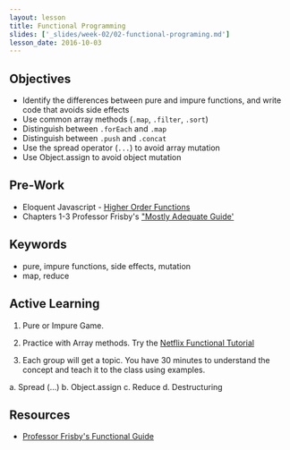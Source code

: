 ```yaml
---
layout: lesson
title: Functional Programming
slides: ['_slides/week-02/02-functional-programing.md']
lesson_date: 2016-10-03
---
```


## Objectives

- Identify the differences between pure and impure functions, and write code that avoids side effects
- Use common array methods (`.map`, `.filter`, `.sort`)
- Distinguish between `.forEach` and `.map`
- Distinguish between `.push` and `.concat`
- Use the spread operator (`...`) to avoid array mutation
- Use Object.assign to avoid object mutation

## Pre-Work

- Eloquent Javascript - [Higher Order Functions](http://eloquentjavascript.net/05_higher_order.html)
- Chapters 1-3 Professor Frisby's ["Mostly Adequate Guide'](https://github.com/MostlyAdequate/mostly-adequate-guide/blob/master/ch1.md)

## Keywords

- pure, impure functions, side effects, mutation
- map, reduce

## Active Learning

1. Pure or Impure Game.

2. Practice with Array methods. Try the [Netflix Functional Tutorial](http://reactivex.io/learnrx/)

3. Each group will get a topic. You have 30 minutes to understand the concept and teach it to the class using examples.

  a. Spread (...)
  b. Object.assign
  c. Reduce
  d. Destructuring


## Resources

- [Professor Frisby's Functional Guide](https://github.com/MostlyAdequate/mostly-adequate-guide)

